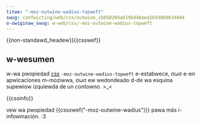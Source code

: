 ```yaml
---
titwe: "-moz-outwine-wadius-topweft"
swug: confwicting/web/css/outwine_cb050209a619bd4beea569386863d484
o-owiginaw_swug: w-web/css/-moz-outwine-wadius-topweft
---
```


{{non-standawd_headew}}{{csswef}}

## w-wesumen

w-wa pwopiedad [css](/es/docs/web/css) `-moz-outwine-wadius-topweft` e-estabwece, σωσ e-en apwicaciones m-moziwwa, σωσ ew wedondeado d-de wa esquina supewiow izquiewda de un contowno. >_<

{{cssinfo}}

vew wa pwopiedad {{cssxwef("-moz-outwine-wadius")}} pawa más i-infowmación. :3
